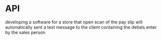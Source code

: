 # API
developing a software for a store that open scan of the pay slip will automatically sent a text message to the client containing the detials enter by the sales person
